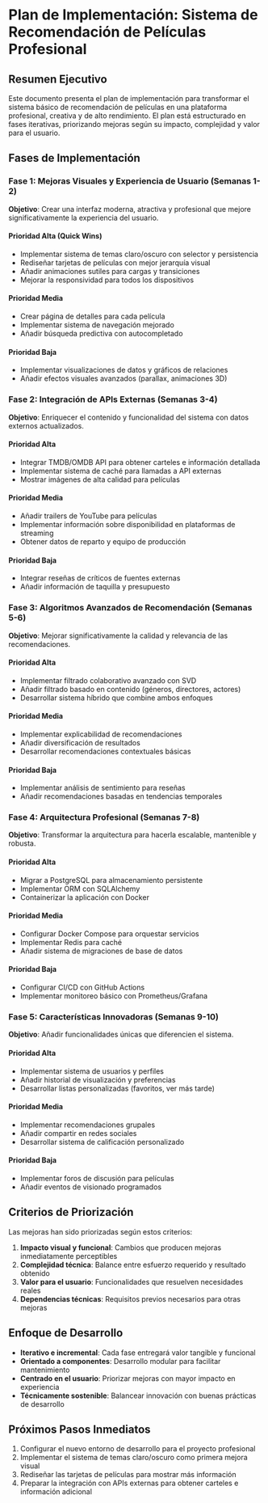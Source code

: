 # Plan de Implementación: Sistema de Recomendación de Películas Profesional

## Resumen Ejecutivo
Este documento presenta el plan de implementación para transformar el sistema básico de recomendación de películas en una plataforma profesional, creativa y de alto rendimiento. El plan está estructurado en fases iterativas, priorizando mejoras según su impacto, complejidad y valor para el usuario.

## Fases de Implementación

### Fase 1: Mejoras Visuales y Experiencia de Usuario (Semanas 1-2)
**Objetivo**: Crear una interfaz moderna, atractiva y profesional que mejore significativamente la experiencia del usuario.

#### Prioridad Alta (Quick Wins)
- Implementar sistema de temas claro/oscuro con selector y persistencia
- Rediseñar tarjetas de películas con mejor jerarquía visual
- Añadir animaciones sutiles para cargas y transiciones
- Mejorar la responsividad para todos los dispositivos

#### Prioridad Media
- Crear página de detalles para cada película
- Implementar sistema de navegación mejorado
- Añadir búsqueda predictiva con autocompletado

#### Prioridad Baja
- Implementar visualizaciones de datos y gráficos de relaciones
- Añadir efectos visuales avanzados (parallax, animaciones 3D)

### Fase 2: Integración de APIs Externas (Semanas 3-4)
**Objetivo**: Enriquecer el contenido y funcionalidad del sistema con datos externos actualizados.

#### Prioridad Alta
- Integrar TMDB/OMDB API para obtener carteles e información detallada
- Implementar sistema de caché para llamadas a API externas
- Mostrar imágenes de alta calidad para películas

#### Prioridad Media
- Añadir trailers de YouTube para películas
- Implementar información sobre disponibilidad en plataformas de streaming
- Obtener datos de reparto y equipo de producción

#### Prioridad Baja
- Integrar reseñas de críticos de fuentes externas
- Añadir información de taquilla y presupuesto

### Fase 3: Algoritmos Avanzados de Recomendación (Semanas 5-6)
**Objetivo**: Mejorar significativamente la calidad y relevancia de las recomendaciones.

#### Prioridad Alta
- Implementar filtrado colaborativo avanzado con SVD
- Añadir filtrado basado en contenido (géneros, directores, actores)
- Desarrollar sistema híbrido que combine ambos enfoques

#### Prioridad Media
- Implementar explicabilidad de recomendaciones
- Añadir diversificación de resultados
- Desarrollar recomendaciones contextuales básicas

#### Prioridad Baja
- Implementar análisis de sentimiento para reseñas
- Añadir recomendaciones basadas en tendencias temporales

### Fase 4: Arquitectura Profesional (Semanas 7-8)
**Objetivo**: Transformar la arquitectura para hacerla escalable, mantenible y robusta.

#### Prioridad Alta
- Migrar a PostgreSQL para almacenamiento persistente
- Implementar ORM con SQLAlchemy
- Containerizar la aplicación con Docker

#### Prioridad Media
- Configurar Docker Compose para orquestar servicios
- Implementar Redis para caché
- Añadir sistema de migraciones de base de datos

#### Prioridad Baja
- Configurar CI/CD con GitHub Actions
- Implementar monitoreo básico con Prometheus/Grafana

### Fase 5: Características Innovadoras (Semanas 9-10)
**Objetivo**: Añadir funcionalidades únicas que diferencien el sistema.

#### Prioridad Alta
- Implementar sistema de usuarios y perfiles
- Añadir historial de visualización y preferencias
- Desarrollar listas personalizadas (favoritos, ver más tarde)

#### Prioridad Media
- Implementar recomendaciones grupales
- Añadir compartir en redes sociales
- Desarrollar sistema de calificación personalizado

#### Prioridad Baja
- Implementar foros de discusión para películas
- Añadir eventos de visionado programados

## Criterios de Priorización
Las mejoras han sido priorizadas según estos criterios:

1. **Impacto visual y funcional**: Cambios que producen mejoras inmediatamente perceptibles
2. **Complejidad técnica**: Balance entre esfuerzo requerido y resultado obtenido
3. **Valor para el usuario**: Funcionalidades que resuelven necesidades reales
4. **Dependencias técnicas**: Requisitos previos necesarios para otras mejoras

## Enfoque de Desarrollo
- **Iterativo e incremental**: Cada fase entregará valor tangible y funcional
- **Orientado a componentes**: Desarrollo modular para facilitar mantenimiento
- **Centrado en el usuario**: Priorizar mejoras con mayor impacto en experiencia
- **Técnicamente sostenible**: Balancear innovación con buenas prácticas de desarrollo

## Próximos Pasos Inmediatos
1. Configurar el nuevo entorno de desarrollo para el proyecto profesional
2. Implementar el sistema de temas claro/oscuro como primera mejora visual
3. Rediseñar las tarjetas de películas para mostrar más información
4. Preparar la integración con APIs externas para obtener carteles e información adicional
